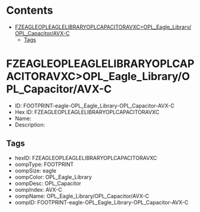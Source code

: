 



Contents
========

* [FZEAGLEOPLEAGLELIBRARYOPLCAPACITORAVXC>OPL_Eagle_Library/OPL_Capacitor/AVX-C](#fzeagleopleaglelibraryoplcapacitoravxcopl_eagle_libraryopl_capacitoravx-c)
	* [Tags](#tags)

# FZEAGLEOPLEAGLELIBRARYOPLCAPACITORAVXC>OPL_Eagle_Library/OPL_Capacitor/AVX-C

- ID: FOOTPRINT-eagle-OPL_Eagle_Library-OPL_Capacitor-AVX-C
- Hex ID: FZEAGLEOPLEAGLELIBRARYOPLCAPACITORAVXC
- Name: 
- Description: 

## Tags

- hexID: FZEAGLEOPLEAGLELIBRARYOPLCAPACITORAVXC
- oompType: FOOTPRINT
- oompSize: eagle
- oompColor: OPL_Eagle_Library
- oompDesc: OPL_Capacitor
- oompIndex: AVX-C
- oompName: OPL_Eagle_Library/OPL_Capacitor/AVX-C
- oompID: FOOTPRINT-eagle-OPL_Eagle_Library-OPL_Capacitor-AVX-C
